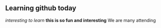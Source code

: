 ## Learning github today
_interesting to learn_
__this is so fun and interesting__
We are many attending
